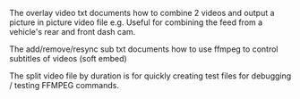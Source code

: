 The overlay video txt documents how to combine 2 videos and output a picture in picture video file 
e.g. Useful for combining the feed from a vehicle's rear and front dash cam.

The add/remove/resync sub txt documents how to use ffmpeg to control subtitles of videos (soft embed)

The split video file by duration is for quickly creating test files for debugging / testing FFMPEG commands.
